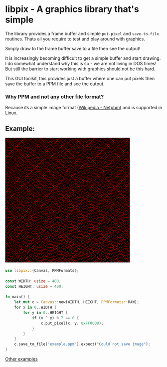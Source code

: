 # libpix - A graphics library that's simple

The library provides a frame buffer and simple `put-pixel` and `save-to-file` routines. Thats all
you require to test and play around with graphics.

Simply draw to the frame buffer save to a file then see the output!

It is increasingly becoming difficult to get a simple buffer and start drawing. I do somewhat
understand why this is so - we are not living in DOS times! But still the barrier to start working
with graphics should not be this hard.

This GUI toolkit, this provides just a buffer where one can put pixels then save the buffer to a PPM
file and see the output.

### Why PPM and not any other file format?

Because its a simple image format ([Wikipedia - Netpbm](https://en.wikipedia.org/wiki/Netpbm)) and is supported in Linux.

## Example:

![Example](/xor.png)

```rust
use libpix::{Canvas, PPMFormats};

const WIDTH: usize = 400;
const HEIGHT: usize = 400;

fn main() {
    let mut c = Canvas::new(WIDTH, HEIGHT, PPMFormats::RAW);
    for x in 0..WIDTH {
        for y in 0..HEIGHT {
            if (x ^ y) % 7 == 0 {
                c.put_pixel(x, y, 0xFF0000);
            }
        }
    }
    c.save_to_file("example.ppm").expect("Could not save image");
}
```

[Other examples](./examples)
